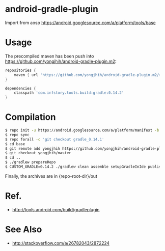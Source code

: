 android-gradle-plugin
=====================

Import from aosp https://android.googlesource.com/a/platform/tools/base

Usage
=====

The precompiled maven has been push into https://github.com/yongjhih/android-gradle-plugin.m2:

```gradle
repositories {
    maven { url 'https://github.com/yongjhih/android-gradle-plugin.m2/raw/master/' }
}

dependencies {
    classpath 'com.infstory.tools.build:gradle:0.14.2'
}
```

Compilation
===========

```bash
$ repo init -u https://android.googlesource.com/a/platform/manifest -b  gradle_0.13.1
$ repo sync
$ repo forall -c 'git checkout gradle_0.14.1'
$ cd base
$ git remote add yongjhih https://github.com/yongjhih/android-gradle-plugin
$ git checkout yongjhih/master
$ cd ..
$ ./gradlew prepareRepo
$ CUSTOM_GRADLE=0.14.2 ./gradlew clean assemble setupGradleInIde publishLocal
```

Finally, the archives are in {repo-root-dir}/out

Ref.
====

* http://tools.android.com/build/gradleplugin

See Also
========

* http://stackoverflow.com/a/26782043/2872224
